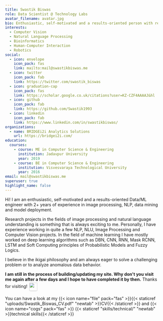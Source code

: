 ```yaml
---
title: Swastik Biswas
role: Data Scientist @ Technology Labs
avatar_filename: avatar.jpg
bio: Enthusiastic, self-motivated and a results-oriented person with research interests broadly in Computer Vision, Natural Language Processing, Bioinformatics, Human-Computer Interaction and Robotics.
interests:
  - Computer Vision
  - Natural Language Processing
  - Bioinformatics
  - Human-Computer Interaction
  - Robotics
social:
  - icon: envelope
    icon_pack: fas
    link: mailto:mail@swastikbiswas.me
  - icon: twitter
    icon_pack: fab
    link: https://twitter.com/swastik_biswas
  - icon: graduation-cap
    icon_pack: fas
    link: https://scholar.google.co.uk/citations?user=KZ-CZF4AAAAJ&hl
  - icon: github
    icon_pack: fab
    link: https://github.com/Swastik1993
  - icon: linkedin
    icon_pack: fab
    link: https://www.linkedin.com/in/swastikbiswas/
organizations:
  - name: BRIDGEi2i Analytics Solutions
    url: https://bridgei2i.com/
education:
  courses:
    - course: ME in Computer Science & Engineering
      institution: Jadavpur University
      year: 2019
    - course: BE in Computer Science & Engineering
      institution: Visvesvaraya Technological University
      year: 2016
email: mail@swastikbiswas.me
superuser: true
highlight_name: false
---
```


Hi! I am an enthusiastic, self-motivated and a results-oriented Data/ML engineer with 2+ years of experience in image processing, NLP, data mining and model deployment.

Research projects in the fields of image processing and natural language understanding is something that is always exciting to me.
Personally, I have experience working in quite a few NLP, NLU, Image Processing and Computer Vision projects.
In the field of machine learning I have mostly worked on deep learning algorithms such as DBN, CNN, RNN, Mask RCNN, LSTM and Soft Computing principles of Probabilistic Models and Fuzzy Logics.

I believe in the ikigai philosophy and am always eager to solve a challenging problem or to analyze anomalous data behavior.

__I am still in the process of building/updating my site. Why don't you visit me again after a few days and I hope to have completed it by then.__ Thanks for visiting! <img src="uploads/namaste.svg" class="shadowed" style="display: inline-block; margin:1px; vertical-align:middle; width:30px; height:30px; bottom:1px; z-index:-1; transform:scale(.9); box-shadow: 0px 3px 3px -3px #202020">

You can have a look at my {{< icon name="file" pack="fas" >}}{{< staticref "uploads/Swastik_Biswas_CV.pdf" "newtab" >}}CV{{< /staticref >}}
 and {{< icon name="cogs" pack="fas" >}} {{< staticref "skills/technical/" "newtab" >}}technical skills{{< /staticref >}}
